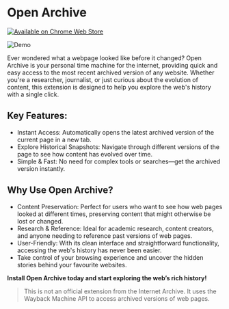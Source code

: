 # Open Archive

[![Available on Chrome Web Store](https://img.shields.io/chrome-web-store/v/kgbhhpbffpfihonajnpmoalggjcnidkg.svg)](https://chromewebstore.google.com/detail/open-archive/kgbhhpbffpfihonajnpmoalggjcnidkg?hl=en)



![Demo](https://i.giphy.com/media/v1.Y2lkPTc5MGI3NjExdXdvd3FxMG5wMHFwODhsZzlmam5wN3h6MGc3djg4eWYyNXdxYmsyeSZlcD12MV9pbnRlcm5hbF9naWZfYnlfaWQmY3Q9Zw/DGroli7C2q4lwmfSME/giphy-downsized-large.gif "Open Archive")





Ever wondered what a webpage looked like before it changed? Open Archive is your personal time machine for the internet, providing quick and easy access to the most recent archived version of any website. Whether you're a researcher, journalist, or just curious about the evolution of content, this extension is designed to help you explore the web's history with a single click.

## Key Features:
- Instant Access: Automatically opens the latest archived version of the current page in a new tab.
- Explore Historical Snapshots: Navigate through different versions of the page to see how content has evolved over time.
- Simple & Fast: No need for complex tools or searches—get the archived version instantly.

## Why Use Open Archive?
- Content Preservation: Perfect for users who want to see how web pages looked at different times, preserving content that might otherwise be lost or changed.
- Research & Reference: Ideal for academic research, content creators, and anyone needing to reference past versions of web pages.
- User-Friendly: With its clean interface and straightforward functionality, accessing the web's history has never been easier.
- Take control of your browsing experience and uncover the hidden stories behind your favourite websites. 


**Install Open Archive today and start exploring the web’s rich history!**

> This is not an official extension from the Internet Archive. It uses the Wayback Machine API to access archived versions of web pages.
